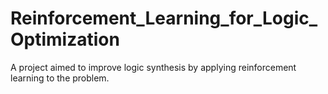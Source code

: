 # Reinforcement_Learning_for_Logic_Optimization
A project aimed to improve logic synthesis by applying reinforcement learning to the problem.
